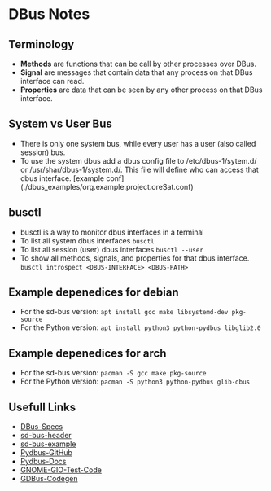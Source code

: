 # DBus Notes

## Terminology
 - **Methods** are functions that can be call by other processes over DBus.
 - **Signal** are messages that contain data that any process on that DBus interface can read.
 - **Properties** are data that can be seen by any other process on that DBus interface.

## System vs User Bus
 - There is only one system bus, while every user has a user (also called session) bus.
 - To use the system dbus add a dbus config file to /etc/dbus-1/sytem.d/ or /usr/shar/dbus-1/system.d/. This file will define who can access that dbus interface. [example conf] (./dbus_examples/org.example.project.oreSat.conf)

## busctl
 - busctl is a way to monitor dbus interfaces in a terminal
 - To list all system dbus interfaces `busctl`
 - To list all session (user) dbus interfaces `busctl --user`
 - To show all methods, signals, and properties for that dbus interface. `busctl introspect <DBUS-INTERFACE> <DBUS-PATH>`

## Example depenedices for debian
- For the sd-bus version: `apt install gcc make libsystemd-dev pkg-source`
- For the Python version: `apt install python3 python-pydbus libglib2.0`

## Example depenedices for arch
- For the sd-bus version: `pacman -S gcc make pkg-source`
- For the Python version: `pacman -S python3 python-pydbus glib-dbus`

## Usefull Links
 -  [DBus-Specs](https://dbus.freedesktop.org/doc/dbus-specification.html)
 -  [sd-bus-header](https://github.com/systemd/systemd/blob/master/src/systemd/sd-bus.h)
 -  [sd-bus-example](http://0pointer.net/blog/the-new-sd-bus-api-of-systemd.html)
 -  [Pydbus-GitHub](https://github.com/LEW21/pydbus)
 -  [Pydbus-Docs](https://pydbus.readthedocs.io/en/latest/)
 -  [GNOME-GIO-Test-Code](https://gitlab.gnome.org/GNOME/glib/tree/master/gio/tests)
 -  [GDBus-Codegen](https://developer.gnome.org/gio/stable/gdbus-codegen.html)
